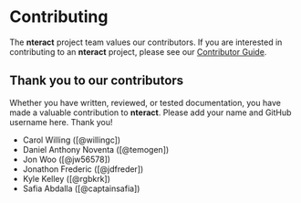 # Contributing

The **nteract** project team values our contributors. If you are interested
in contributing to an **nteract** project, please see our
[Contributor Guide](https://github.com/nteract/nteract/blob/master/CONTRIBUTING.md).


## Thank you to our contributors

Whether you have written, reviewed, or tested documentation, you have made
a valuable contribution to **nteract**. Please add your name and GitHub
username here. Thank you!


- Carol Willing ([@willingc])
- Daniel Anthony Noventa ([@temogen])
- Jon Woo ([@jw56578])
- Jonathon Frederic ([@jdfreder])
- Kyle Kelley ([@rgbkrk])
- Safia Abdalla ([@captainsafia])
